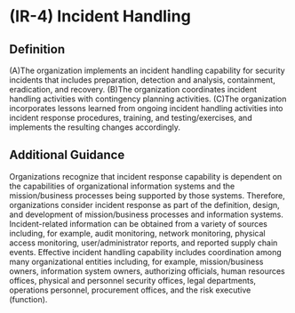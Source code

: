 
# (IR-4) Incident Handling

## Definition

(A)The organization implements an incident handling capability for security incidents that includes preparation, detection and analysis, containment, eradication, and recovery.
(B)The organization coordinates incident handling activities with contingency planning activities.
(C)The organization incorporates lessons learned from ongoing incident handling activities into incident response procedures, training, and testing/exercises, and implements the resulting changes accordingly.

## Additional Guidance

Organizations recognize that incident response capability is dependent on the capabilities of organizational information systems and the mission/business processes being supported by those systems. Therefore, organizations consider incident response as part of the definition, design, and development of mission/business processes and information systems. Incident-related information can be obtained from a variety of sources including, for example, audit monitoring, network monitoring, physical access monitoring, user/administrator reports, and reported supply chain events. Effective incident handling capability includes coordination among many organizational entities including, for example, mission/business owners, information system owners, authorizing officials, human resources offices, physical and personnel security offices, legal departments, operations personnel, procurement offices, and the risk executive (function).
